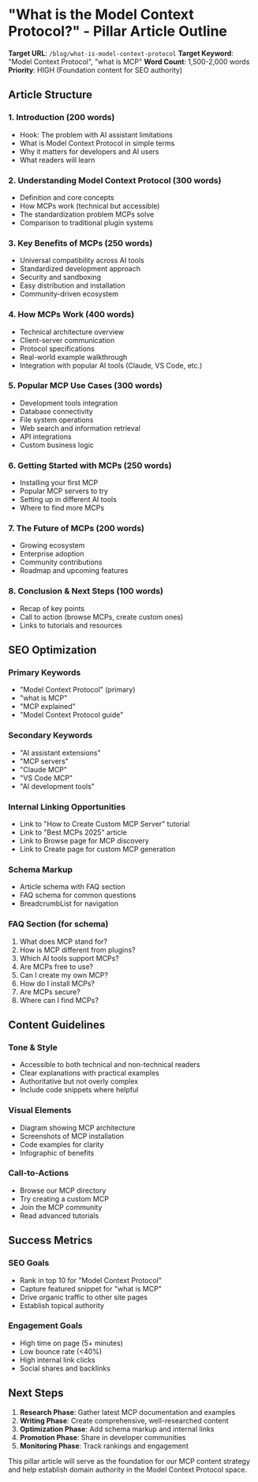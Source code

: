 # "What is the Model Context Protocol?" - Pillar Article Outline

**Target URL**: `/blog/what-is-model-context-protocol`
**Target Keyword**: "Model Context Protocol", "what is MCP"
**Word Count**: 1,500-2,000 words
**Priority**: HIGH (Foundation content for SEO authority)

## Article Structure

### 1. Introduction (200 words)
- Hook: The problem with AI assistant limitations
- What is Model Context Protocol in simple terms
- Why it matters for developers and AI users
- What readers will learn

### 2. Understanding Model Context Protocol (300 words)
- Definition and core concepts
- How MCPs work (technical but accessible)
- The standardization problem MCPs solve
- Comparison to traditional plugin systems

### 3. Key Benefits of MCPs (250 words)
- Universal compatibility across AI tools
- Standardized development approach
- Security and sandboxing
- Easy distribution and installation
- Community-driven ecosystem

### 4. How MCPs Work (400 words)
- Technical architecture overview
- Client-server communication
- Protocol specifications
- Real-world example walkthrough
- Integration with popular AI tools (Claude, VS Code, etc.)

### 5. Popular MCP Use Cases (300 words)
- Development tools integration
- Database connectivity
- File system operations
- Web search and information retrieval
- API integrations
- Custom business logic

### 6. Getting Started with MCPs (250 words)
- Installing your first MCP
- Popular MCP servers to try
- Setting up in different AI tools
- Where to find more MCPs

### 7. The Future of MCPs (200 words)
- Growing ecosystem
- Enterprise adoption
- Community contributions
- Roadmap and upcoming features

### 8. Conclusion & Next Steps (100 words)
- Recap of key points
- Call to action (browse MCPs, create custom ones)
- Links to tutorials and resources

## SEO Optimization

### Primary Keywords
- "Model Context Protocol" (primary)
- "what is MCP"
- "MCP explained"
- "Model Context Protocol guide"

### Secondary Keywords
- "AI assistant extensions"
- "MCP servers"
- "Claude MCP"
- "VS Code MCP"
- "AI development tools"

### Internal Linking Opportunities
- Link to "How to Create Custom MCP Server" tutorial
- Link to "Best MCPs 2025" article
- Link to Browse page for MCP discovery
- Link to Create page for custom MCP generation

### Schema Markup
- Article schema with FAQ section
- FAQ schema for common questions
- BreadcrumbList for navigation

### FAQ Section (for schema)
1. What does MCP stand for?
2. How is MCP different from plugins?
3. Which AI tools support MCPs?
4. Are MCPs free to use?
5. Can I create my own MCP?
6. How do I install MCPs?
7. Are MCPs secure?
8. Where can I find MCPs?

## Content Guidelines

### Tone & Style
- Accessible to both technical and non-technical readers
- Clear explanations with practical examples
- Authoritative but not overly complex
- Include code snippets where helpful

### Visual Elements
- Diagram showing MCP architecture
- Screenshots of MCP installation
- Code examples for clarity
- Infographic of benefits

### Call-to-Actions
- Browse our MCP directory
- Try creating a custom MCP
- Join the MCP community
- Read advanced tutorials

## Success Metrics

### SEO Goals
- Rank in top 10 for "Model Context Protocol"
- Capture featured snippet for "what is MCP"
- Drive organic traffic to other site pages
- Establish topical authority

### Engagement Goals
- High time on page (5+ minutes)
- Low bounce rate (<40%)
- High internal link clicks
- Social shares and backlinks

## Next Steps

1. **Research Phase**: Gather latest MCP documentation and examples
2. **Writing Phase**: Create comprehensive, well-researched content
3. **Optimization Phase**: Add schema markup and internal links
4. **Promotion Phase**: Share in developer communities
5. **Monitoring Phase**: Track rankings and engagement

This pillar article will serve as the foundation for our MCP content strategy and help establish domain authority in the Model Context Protocol space.